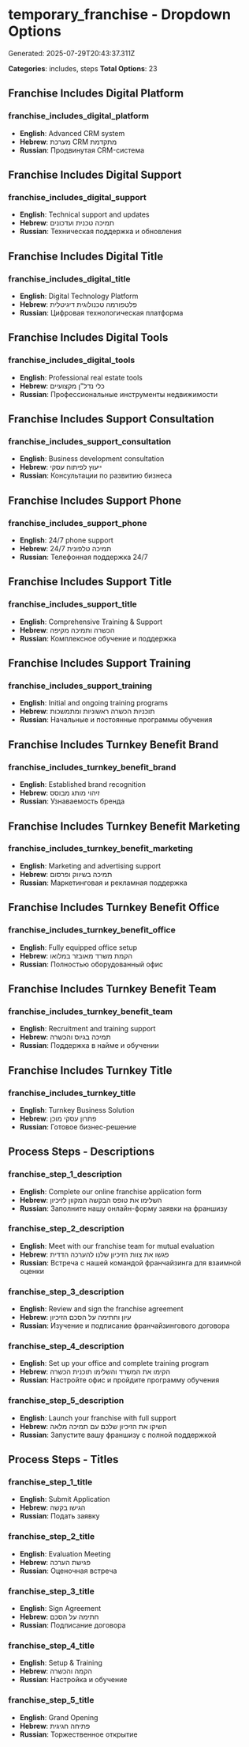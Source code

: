 # temporary_franchise - Dropdown Options

Generated: 2025-07-29T20:43:37.311Z

**Categories**: includes, steps
**Total Options**: 23

## Franchise Includes Digital Platform

### franchise_includes_digital_platform
- **English**: Advanced CRM system
- **Hebrew**: מערכת CRM מתקדמת
- **Russian**: Продвинутая CRM-система

## Franchise Includes Digital Support

### franchise_includes_digital_support
- **English**: Technical support and updates
- **Hebrew**: תמיכה טכנית ועדכונים
- **Russian**: Техническая поддержка и обновления

## Franchise Includes Digital Title

### franchise_includes_digital_title
- **English**: Digital Technology Platform
- **Hebrew**: פלטפורמה טכנולוגית דיגיטלית
- **Russian**: Цифровая технологическая платформа

## Franchise Includes Digital Tools

### franchise_includes_digital_tools
- **English**: Professional real estate tools
- **Hebrew**: כלי נדל"ן מקצועיים
- **Russian**: Профессиональные инструменты недвижимости

## Franchise Includes Support Consultation

### franchise_includes_support_consultation
- **English**: Business development consultation
- **Hebrew**: ייעוץ לפיתוח עסקי
- **Russian**: Консультации по развитию бизнеса

## Franchise Includes Support Phone

### franchise_includes_support_phone
- **English**: 24/7 phone support
- **Hebrew**: תמיכה טלפונית 24/7
- **Russian**: Телефонная поддержка 24/7

## Franchise Includes Support Title

### franchise_includes_support_title
- **English**: Comprehensive Training & Support
- **Hebrew**: הכשרה ותמיכה מקיפה
- **Russian**: Комплексное обучение и поддержка

## Franchise Includes Support Training

### franchise_includes_support_training
- **English**: Initial and ongoing training programs
- **Hebrew**: תוכניות הכשרה ראשוניות ומתמשכות
- **Russian**: Начальные и постоянные программы обучения

## Franchise Includes Turnkey Benefit Brand

### franchise_includes_turnkey_benefit_brand
- **English**: Established brand recognition
- **Hebrew**: זיהוי מותג מבוסס
- **Russian**: Узнаваемость бренда

## Franchise Includes Turnkey Benefit Marketing

### franchise_includes_turnkey_benefit_marketing
- **English**: Marketing and advertising support
- **Hebrew**: תמיכה בשיווק ופרסום
- **Russian**: Маркетинговая и рекламная поддержка

## Franchise Includes Turnkey Benefit Office

### franchise_includes_turnkey_benefit_office
- **English**: Fully equipped office setup
- **Hebrew**: הקמת משרד מאובזר במלואו
- **Russian**: Полностью оборудованный офис

## Franchise Includes Turnkey Benefit Team

### franchise_includes_turnkey_benefit_team
- **English**: Recruitment and training support
- **Hebrew**: תמיכה בגיוס והכשרה
- **Russian**: Поддержка в найме и обучении

## Franchise Includes Turnkey Title

### franchise_includes_turnkey_title
- **English**: Turnkey Business Solution
- **Hebrew**: פתרון עסקי מוכן
- **Russian**: Готовое бизнес-решение

## Process Steps - Descriptions

### franchise_step_1_description
- **English**: Complete our online franchise application form
- **Hebrew**: השלימו את טופס הבקשה המקוון לזיכיון
- **Russian**: Заполните нашу онлайн-форму заявки на франшизу

### franchise_step_2_description
- **English**: Meet with our franchise team for mutual evaluation
- **Hebrew**: פגשו את צוות הזיכיון שלנו להערכה הדדית
- **Russian**: Встреча с нашей командой франчайзинга для взаимной оценки

### franchise_step_3_description
- **English**: Review and sign the franchise agreement
- **Hebrew**: עיון וחתימה על הסכם הזיכיון
- **Russian**: Изучение и подписание франчайзингового договора

### franchise_step_4_description
- **English**: Set up your office and complete training program
- **Hebrew**: הקימו את המשרד והשלימו תוכנית הכשרה
- **Russian**: Настройте офис и пройдите программу обучения

### franchise_step_5_description
- **English**: Launch your franchise with full support
- **Hebrew**: השיקו את הזיכיון שלכם עם תמיכה מלאה
- **Russian**: Запустите вашу франшизу с полной поддержкой

## Process Steps - Titles

### franchise_step_1_title
- **English**: Submit Application
- **Hebrew**: הגישו בקשה
- **Russian**: Подать заявку

### franchise_step_2_title
- **English**: Evaluation Meeting
- **Hebrew**: פגישת הערכה
- **Russian**: Оценочная встреча

### franchise_step_3_title
- **English**: Sign Agreement
- **Hebrew**: חתימה על הסכם
- **Russian**: Подписание договора

### franchise_step_4_title
- **English**: Setup & Training
- **Hebrew**: הקמה והכשרה
- **Russian**: Настройка и обучение

### franchise_step_5_title
- **English**: Grand Opening
- **Hebrew**: פתיחה חגיגית
- **Russian**: Торжественное открытие


